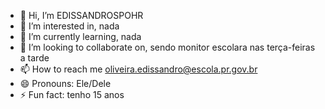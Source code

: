 - 👋 Hi, I’m EDISSANDROSPOHR
- 👀 I’m interested in, nada
- 🌱 I’m currently learning, nada
- 💞️ I’m looking to collaborate on, sendo monitor escolara nas terça-feiras a tarde
- 📫 How to reach me oliveira.edissandro@escola.pr.gov.br
- 😄 Pronouns: Ele/Dele
- ⚡ Fun fact: tenho 15 anos
<!---
EDISSANDROSPOHR/EDISSANDROSPOHR is a ✨ special ✨ repository because its `README.md` (this file) appears on your GitHub profile.
You can click the Preview link to take a look at your changes.
--->
